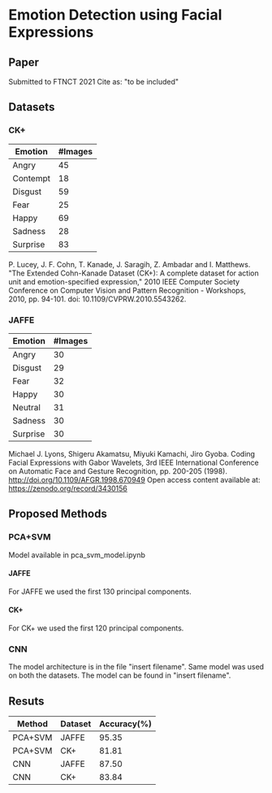 # Emotion Detection using Facial Expressions

## Paper
Submitted to FTNCT 2021
Cite as:
"to be included"

## Datasets
### CK+

Emotion | #Images
--- | ---
Angry | 45
Contempt | 18
Disgust | 59
Fear | 25
Happy | 69
Sadness | 28
Surprise | 83

P. Lucey, J. F. Cohn, T. Kanade, J. Saragih, Z. Ambadar and I. Matthews.
"The Extended Cohn-Kanade Dataset (CK+): A complete dataset for action unit and emotion-specified expression," 2010 IEEE Computer Society Conference on Computer Vision and Pattern Recognition - Workshops, 2010, pp. 94-101.
doi: 10.1109/CVPRW.2010.5543262.

### JAFFE
Emotion | #Images
--- | ---
Angry | 30
Disgust | 29
Fear | 32
Happy | 30
Neutral | 31
Sadness | 30
Surprise | 30

Michael J. Lyons, Shigeru Akamatsu, Miyuki Kamachi, Jiro Gyoba.
Coding Facial Expressions with Gabor Wavelets, 3rd IEEE International Conference on Automatic Face and Gesture Recognition, pp. 200-205 (1998).
http://doi.org/10.1109/AFGR.1998.670949
Open access content available at: https://zenodo.org/record/3430156

## Proposed Methods
### PCA+SVM
Model available in pca_svm_model.ipynb
#### JAFFE
For JAFFE we used the first 130 principal components.
#### CK+
For CK+ we used the first 120 principal components.
### CNN
The model architecture is in the file "insert filename". Same model was used on both the datasets.
The model can be found in "insert filename".
  
## Resuts
Method | Dataset | Accuracy(%)
--- | --- | ---
PCA+SVM | JAFFE | 95.35
PCA+SVM | CK+ | 81.81
CNN | JAFFE | 87.50
CNN | CK+ | 83.84
